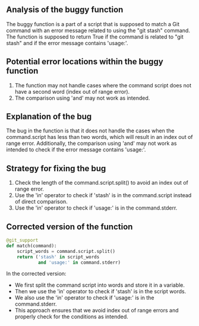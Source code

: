 ## Analysis of the buggy function

The buggy function is a part of a script that is supposed to match a Git command with an error message related to using the "git stash" command. The function is supposed to return True if the command is related to "git stash" and if the error message contains 'usage:'.

## Potential error locations within the buggy function
1. The function may not handle cases where the command script does not have a second word (index out of range error).
2. The comparison using 'and' may not work as intended.

## Explanation of the bug
The bug in the function is that it does not handle the cases when the command.script has less than two words, which will result in an index out of range error. Additionally, the comparison using 'and' may not work as intended to check if the error message contains 'usage:'.

## Strategy for fixing the bug
1. Check the length of the command.script.split() to avoid an index out of range error.
2. Use the 'in' operator to check if 'stash' is in the command.script instead of direct comparison.
3. Use the 'in' operator to check if 'usage:' is in the command.stderr.

## Corrected version of the function
```python
@git_support
def match(command):
    script_words = command.script.split()
    return ('stash' in script_words
            and 'usage:' in command.stderr)
```

In the corrected version:
- We first split the command script into words and store it in a variable.
- Then we use the 'in' operator to check if 'stash' is in the script words.
- We also use the 'in' operator to check if 'usage:' is in the command.stderr.
- This approach ensures that we avoid index out of range errors and properly check for the conditions as intended.